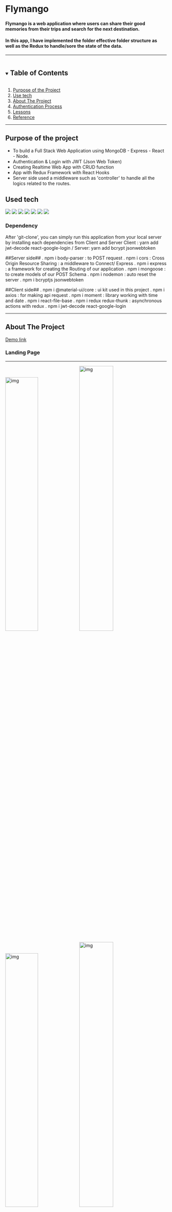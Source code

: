 # Flymango

#### Flymango is a web application where users can share their good memories from their trips and search for the next destination.

#### In this app, I have implemented the folder effective folder structure as well as the Redux to handle/sore the state of the data.
---

<details open="open"><summary><h2 style="display: inline-block">Table of Contents</h2></summary>
  <ol>
    <li><a href="#reason">Purpose of the Project</a></li>
    <li><a href="#use-tech">Use tech</a></li>
    <li>
      <a href="#about-the-project">About The Project</a>
    </li>
    <li><a href="#authentication">Authentication Process</a></li>
    <li><a href="#new">Lessons</a></li>
    <li><a href="#reference">Reference</a></li>
  </ol>
</details>

---

<div id="reason"/>

## Purpose of the project

- To build a Full Stack Web Application using MongoDB - Express - React - Node.
- Authentication & Login with JWT (Json Web Token)
- Creating Realtime Web App with CRUD function
- App with Redux Framework with React Hooks
- Server side used a middleware such as 'controller' to handle all the logics related to the routes.

<!--USE TECH-->

## Used tech

<span id="use-tech">
  <img src="https://img.shields.io/badge/Javascript-orange?style=flat-square&logo=JavaScript&logoColor=white"/>
  <img src="https://img.shields.io/badge/css-blue?style=flat-square&logo=CSS3&logoColor=white"/>
  <img src="https://img.shields.io/badge/HTML-red?style=flat-square&logo=HTML5&logoColor=white"/>
  <img src="https://img.shields.io/badge/React-blue?style=flat-square&logo=React&logoColor=white"/>
  <img src="https://img.shields.io/badge/ReactRouter-32b7f0?&logoColor=white"/>
  <img src="https://img.shields.io/badge/ReactHooks-e1a9f5?&logoColor=white"/>
  <img src="https://img.shields.io/badge/mongoDB-yellow?style=flat-square&logo=firebase&logoColor=white"/>

</span>

### Dependency
After 'git-clone', you can simply run this application from your local server by installing each dependencies from Client and Server
Client : yarn add jwt-decode react-google-login / Server: yarn add bcrypt jsonwebtoken

##Server side##
. npm i body-parser : to POST request
. npm i cors : Cross Origin Resource Sharing : a middleware to Connect/ Express
. npm i express : a framework for creating the Routing of our application
. npm i mongoose : to create models of our POST Schema
. npm i nodemon : auto reset the server
. npm i bcryptjs jsonwebtoken

##Client side##
. npm i @material-ui/core : ui kit used in this project
. npm i axios : for making api request
. npm i moment : library working with time and date
. npm i react-file-base
. npm i redux redux-thunk : asynchronous actions with redux
. npm i jwt-decode react-google-login

---

<!-- ABOUT THE PROJECT -->

## About The Project

[Demo link](https://flymango.netlify.app/)

### Landing Page

---

<div>
<img width="45%" alt="img" src="https://user-images.githubusercontent.com/49248131/116836328-efa72300-ab7a-11eb-95aa-8dcbe4cd5877.png">
<img width="46%" alt="img" src="https://user-images.githubusercontent.com/49248131/116836333-f46bd700-ab7a-11eb-9157-fd6579ade191.png">
</div>

<div>
<img width="45%" alt="img" src="https://user-images.githubusercontent.com/49248131/116952602-e5029180-ac3f-11eb-83a4-dcf1ae820e48.png">
<img width="46%" alt="img" src="https://user-images.githubusercontent.com/49248131/116836333-f46bd700-ab7a-11eb-9157-fd6579ade191.png">
</div>

### Structure

```
.
│  
└── Client
│    └── src
│    │    ├── actions
│    │    ├── api
│    │    ├── components
│    │    ├── constants
│    │    └── reducers
│    │
│    ├── App.js
│    └── index.js
│ 
└── Server
     ├── controller
     ├── middleware
     ├── models
     ├── routes
     └── index.js

```

---

### Features

<img width="450" style="margin:10; padding:0;" alt="shot" src="https://user-images.githubusercontent.com/49248131/116954678-788a9100-ac45-11eb-821e-24bd620ada35.png">

---
<div id="authentication"/>
**|Login Process|**

1. Client / Auth.js : The Login Information entered by users received from Auth.js file and here the action is dispatched so the data is sent to Reducers.

```javascript
   const handleSubmit =(e)=> {
      e.preventDefault();

      if (isSignup) {
        dispatch(signup(form, history))
      } else {
        dispatch(signin(form, history))     
      }
 }

 const handleChange=(e)=> {
   setForm({...form,[e.target.name]: e.target.value});
 }
  const googleSuccess = async (res) => {
    const result = res?.profileObj;
    const token = res?.tokenId;
   try {
     dispatch({type: 'AUTH', data:{result, token}});

     history.push('/');
   } catch (error) {
     console.log(error);
   }
  
  }

  const googleFailure =( error ) => {
   console.log("Google Sign In was unsuccessful. Try Again Later")
   console.log(error);
  }

```
---
2. Client / Reducer > Auth.js : Once the action is dispatched to a reduce, based on the action type, it will be sent to reduces. In this case the action type was Auth so the Auth.js in reduces folder will be executed and the {state & action} will be received into Reducer.

```javascript
const authReducer = (state = { authData: null }, action) => {
  switch (action.type) {
    
    case actionType.AUTH:
      localStorage.setItem('profile', JSON.stringify({ ...action?.data }));

      return { ...state, authData: action.data, loading: false, errors: null };
    case actionType.LOGOUT:
      localStorage.clear();

      return { ...state, authData: null, loading: false, errors: null };
    default:
      return state;
  }
};

```
---
3. Server / controllers > user.js : This is where our server actually pass in the input data and save into our server. 

```Javascript
import bcrypt from "bcryptjs";
import jwt from "jsonwebtoken";

import UserModal from "../models/user.js";

const secret = "test";


export const signup = async (req, res) => {
  const { email, password, firstName, lastName } = req.body;

  try {
    const oldUser = await UserModal.findOne({ email });

    if (oldUser)
      return res.status(400).json({ message: "User already exists" });

    const hashedPassword = await bcrypt.hash(password, 12);

    const result = await UserModal.create({
      email,
      password: hashedPassword,
      name: `${firstName} ${lastName}`,
    });

    const token = jwt.sign({ email: result.email, id: result._id }, secret, {
      expiresIn: "1h",
    });

    res.status(201).json({ result, token });
  } catch (error) {
    res.status(500).json({ message: "Something went wrong" });

    console.log(error);
  }
};


export const signin = async (req, res) => {
  const { email, password } = req.body;

  try {
    const oldUser = await UserModal.findOne({ email });

    if (!oldUser)
      return res.status(404).json({ message: "User doesn't exist" });

    const isPasswordCorrect = await bcrypt.compare(password, oldUser.password);

    if (!isPasswordCorrect)
      return res.status(400).json({ message: "Invalid credentials" });

    const token = jwt.sign({ email: oldUser.email, id: oldUser._id }, secret, {
      expiresIn: "1h",
    });

    res.status(200).json({ result: oldUser, token });
  } catch (err) {
    res.status(500).json({ message: "Something went wrong" });
  }
};
```


<div id="new"/>

## Lessons

- MongoDB for the database
- Node & Express for the server-side
- React for the client-side
